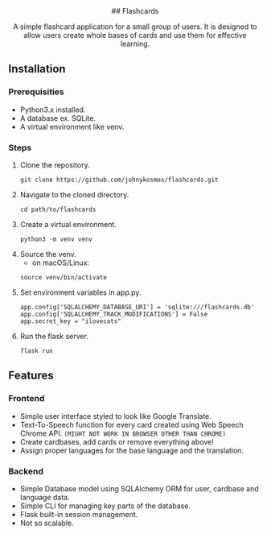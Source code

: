 <div align="center">
## Flashcards

A simple flashcard application for a small group of users. It is designed to allow users create whole bases of cards and use them for effective learning.

</div>

## Installation
### Prerequisities
- Python3.x installed.
- A database ex. SQLite.
- A virtual environment like venv.

### Steps
1. Clone the repository.
    ```
    git clone https://github.com/johnykosmos/flashcards.git
    ```
2. Navigate to the cloned directory.
    ```
    cd path/to/flashcards 
    ```
3. Create a virtual environment.
    ```
    python3 -m venv venv 
    ```
4. Source the venv.
    - on macOS/Linux:
    ```
    source venv/bin/activate
    ```
5. Set environment variables in app.py.
    ```
    app.config['SQLALCHEMY_DATABASE_URI'] = 'sqlite:///flashcards.db'
    app.config['SQLALCHEMY_TRACK_MODIFICATIONS'] = False
    app.secret_key = "ilovecats"
    ```
6. Run the flask server.
    ```
    flask run 
    ```

## Features

### Frontend
- Simple user interface styled to look like Google Translate.
- Text-To-Speech function for every card created using Web Speech Chrome API. `(MIGHT NOT WORK IN BROWSER OTHER THAN CHROME)`
- Create cardbases, add cards or remove everything above!
- Assign proper languages for the base language and the translation.
### Backend
- Simple Database model using SQLAlchemy ORM for user, cardbase and language data.
- Simple CLI for managing key parts of the database.
- Flask built-in session management.
- Not so scalable.
